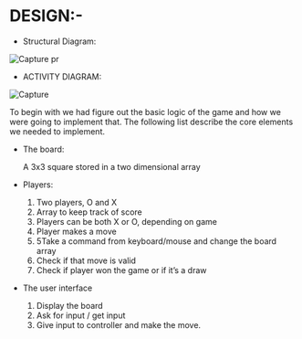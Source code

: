 # DESIGN:-


* Structural Diagram:




![Capture pr](https://user-images.githubusercontent.com/94240954/143013940-509395bd-f944-4e79-9b2d-2690719c0dc1.JPG)


* ACTIVITY DIAGRAM:

![Capture](https://user-images.githubusercontent.com/94240954/142768455-a87c8b1e-0356-4381-a405-d5dfda8e15d7.JPG)


To begin with we had figure out the basic logic of the game and how we were going to implement that. The following list describe the core elements we needed to implement.

* The board:

   A 3x3 square stored in a two dimensional array

* Players:

  1. Two players, O and X
  2. Array to keep track of score
  3. Players can be both X or O, depending on game
  4. Player makes a move
  5. 5Take a command from keyboard/mouse and change the board array
  6. Check if that move is valid
  7. Check if player won the game or if it’s a draw 

* The user interface

  1. Display the board
  2. Ask for input / get input
  3. Give input to controller and make the move.
